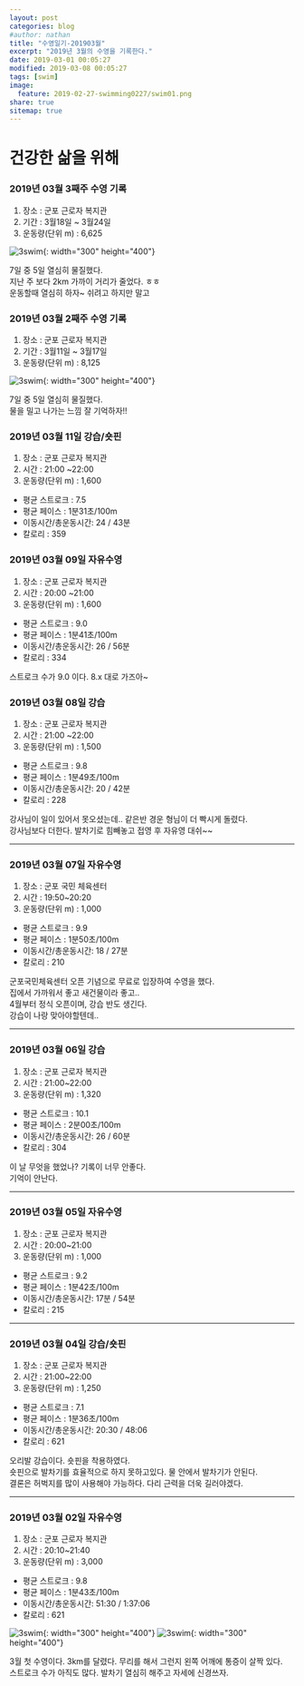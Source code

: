 ```yaml
---
layout: post
categories: blog
#author: nathan
title: "수영일기-201903월"
excerpt: "2019년 3월의 수영을 기록한다."
date: 2019-03-01 00:05:27
modified: 2019-03-08 00:05:27
tags: [swim]
image:
  feature: 2019-02-27-swimming0227/swim01.png
share: true
sitemap: true
---
```

# 건강한 삶을 위해

### 2019년 03월 3째주 수영 기록
1. 장소 : 군포 근로자 복지관
2. 기간 : 3월18일 ~ 3월24일
3. 운동량(단위 m) : 6,625

![3swim](/images/2019-03-01-swimming/swim04.jpg){: width="300" height="400"}

7일 중 5일 열심히 물질했다.  
지난 주 보다 2km 가까이 거리가 줄었다. ㅎㅎ  
운동할때 열심히 하자~ 쉬려고 하지만 말고

### 2019년 03월 2째주 수영 기록
1. 장소 : 군포 근로자 복지관
2. 기간 : 3월11일 ~ 3월17일
3. 운동량(단위 m) : 8,125

![3swim](/images/2019-03-01-swimming/swim03.jpg){: width="300" height="400"}

7일 중 5일 열심히 물질했다.  
물을 밀고 나가는 느낌 잘 기억하자!!

### 2019년 03월 11일 강습/숏핀
1. 장소 : 군포 근로자 복지관
2. 시간 : 21:00 ~22:00
3. 운동량(단위 m) : 1,600
  - 평균 스트로크 : 7.5
  - 평균 페이스 : 1분31초/100m
  - 이동시간/총운동시간: 24 / 43분
  - 칼로리 : 359

### 2019년 03월 09일 자유수영
1. 장소 : 군포 근로자 복지관
2. 시간 : 20:00 ~21:00
3. 운동량(단위 m) : 1,600
  - 평균 스트로크 : 9.0
  - 평균 페이스 : 1분41초/100m
  - 이동시간/총운동시간: 26 / 56분
  - 칼로리 : 334

스트로크 수가 9.0 이다. 8.x 대로 가즈아~

### 2019년 03월 08일 강습
1. 장소 : 군포 근로자 복지관
2. 시간 : 21:00 ~22:00
3. 운동량(단위 m) : 1,500
  - 평균 스트로크 : 9.8
  - 평균 페이스 : 1분49초/100m
  - 이동시간/총운동시간: 20 / 42분
  - 칼로리 : 228

강사님이 일이 있어서 못오셨는데.. 같은반 경운 형님이 더 빡시게 돌렸다.  
강사님보다 더한다. 발차기로 힘빼놓고 접영 후 자유영 대쉬~~  

---

### 2019년 03월 07일 자유수영
1. 장소 : 군포 국민 체육센터
2. 시간 : 19:50~20:20
3. 운동량(단위 m) : 1,000
  - 평균 스트로크 : 9.9
  - 평균 페이스 : 1분50초/100m
  - 이동시간/총운동시간: 18 / 27분
  - 칼로리 : 210

군포국민체육센터 오픈 기념으로 무료로 입장하여 수영을 했다.  
집에서 가까워서 좋고 새건물이라 좋고..  
4월부터 정식 오픈이며, 강습 반도 생긴다.  
강습이 나랑 맞아야할텐데..

---

### 2019년 03월 06일 강습
1. 장소 : 군포 근로자 복지관
2. 시간 : 21:00~22:00
3. 운동량(단위 m) : 1,320
  - 평균 스트로크 : 10.1
  - 평균 페이스 : 2분00초/100m
  - 이동시간/총운동시간: 26 / 60분
  - 칼로리 : 304

이 날 무엇을 했었나? 기록이 너무 안좋다.  
기억이 안난다.

---

### 2019년 03월 05일 자유수영
1. 장소 : 군포 근로자 복지관
2. 시간 : 20:00~21:00
3. 운동량(단위 m) : 1,000
  - 평균 스트로크 : 9.2
  - 평균 페이스 : 1분42초/100m
  - 이동시간/총운동시간: 17분 / 54분
  - 칼로리 : 215

---

### 2019년 03월 04일 강습/숏핀
1. 장소 : 군포 근로자 복지관
2. 시간 : 21:00~22:00
3. 운동량(단위 m) : 1,250
  - 평균 스트로크 : 7.1
  - 평균 페이스 : 1분36초/100m
  - 이동시간/총운동시간: 20:30 / 48:06
  - 칼로리 : 621

오리발 강습이다. 숏핀을 착용하였다.  
숏핀으로 발차기를 효율적으로 하지 못하고있다. 물 안에서 발차기가 안된다.  
결론은 허벅지를 많이 사용해야 가능하다. 다리 근력을 더욱 길러야겠다.

---
### 2019년 03월 02일 자유수영
1. 장소 : 군포 근로자 복지관
2. 시간 : 20:10~21:40
3. 운동량(단위 m) : 3,000
  - 평균 스트로크 : 9.8
  - 평균 페이스 : 1분43초/100m
  - 이동시간/총운동시간: 51:30 / 1:37:06
  - 칼로리 : 621

![3swim](/images/2019-03-01-swimming/swim01.jpg){: width="300" height="400"}
![3swim](/images/2019-03-01-swimming/swim02.jpg){: width="300" height="400"}

3월 첫 수영이다. 3km를 달렸다. 무리를 해서 그런지 왼쪽 어깨에 통증이 살짝 있다.  
스트로크 수가 아직도 많다. 발차기 열심히 해주고 자세에 신경쓰자.

<!--
### 2019년 03월 xx일 강습
1. 장소 : 군포 근로자 복지관
2. 시간 : 21:00~21:50
3. 운동량(단위 m) : 1,200
  - 평균 스트로크 : 9.5
  - 평균 페이스 : 1분46초/100m
  - 이동시간/총운동시간: 20:44 / 1:08:55
  - 칼로리 : 247

![gamin1](/images/2019-02-27-swimming0227/0227_1.jpg){: width="300" height="400"}{: .center}
![gamin2](/images/2019-02-27-swimming0227/0227_2.jpg){: width="300" height="400"}{: .center}

평균 스트로크 수치를 중점 적으로 보고있다.  
현재 9.5~9.8 정도 나온다. 8점 대로 낮추는걸 목표로 열심히 물질 해보자.

## Reference
* [https://pivotal.io/cicd](https://pivotal.io/cicd)
-->
